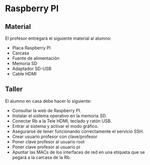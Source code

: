 # Raspberry PI

## Material

El profesor entregará el siguiente material al alumno:

* Placa Raspberry PI
* Carcasa
* Fuente de alimentación
* Memoria SD
* Adaptador SD-USB
* Cable HDMI

## Taller

El alumno en casa debe hacer lo siguiente:

* Consultar la web de Raspberry PI.
* Instalar el sistema operativo en la memoria SD.
* Conectar Rb a la Tele HDMI, teclado y ratón USB.
* Entrar al sistema y activar el modo gráfico.
* Asegurarse de tener funcionando correctamente el servicio SSH.
* Crear usuario profesor con clave/profesor
* Poner clave profesor al usuario root
* Poner clave profesor al usuario pi
* Apuntar las MACs de los interfaces de red en una etiqueta que se pegará a la carcasa de la Rb.
